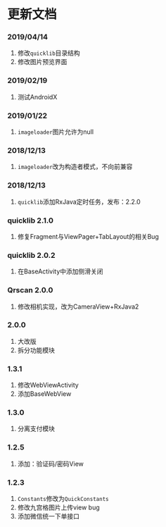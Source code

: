 # 更新文档

### 2019/04/14

1. 修改`quicklib`目录结构
2. 修改图片预览界面

### 2019/02/19

1. 测试AndroidX

### 2019/01/22

1. `imageloader`图片允许为null

### 2018/12/13

1. `imageloader`改为构造者模式，不向前兼容

### 2018/12/13

1. `quicklib`添加RxJava定时任务，发布：2.2.0

### quicklib 2.1.0

1. 修复Fragment与ViewPager+TabLayout的相关Bug

### quicklib 2.0.2

1. 在BaseActivity中添加侧滑关闭

### Qrscan 2.0.0

1. 修改相机实现，改为CameraView+RxJava2

### 2.0.0

1. 大改版
2. 拆分功能模块

### 1.3.1

1. 修改WebViewActivity
2. 添加BaseWebView

### 1.3.0

1. 分离支付模块

### 1.2.5

1. 添加：验证码/密码View

### 1.2.3

1. `Constants`修改为`QuickConstants`
2. 修改九宫格图片上传view bug
3. 添加微信统一下单接口